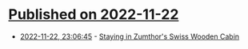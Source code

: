 # [Published on 2022-11-22](index.md)

* [2022-11-22, 23:06:45](https://news.ycombinator.com/item?id=33712831) - [Staying in Zumthor's Swiss Wooden Cabin](https://abhvio.us/posts/oberhus/)
